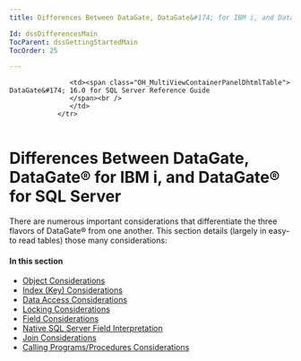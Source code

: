 ```yaml
---
title: Differences Between DataGate, DataGate&#174; for IBM i, and DataGate&#174; for SQL Server

Id: dssDifferencesMain
TocParent: dssGettingStartedMain
TocOrder: 25

---
```


<table>
			    <tr>

			       <td><span class="OH_MultiViewContainerPanelDhtmlTable"> DataGate&#174; 16.0 for SQL Server Reference Guide
				   </span><br />
				   </td>
			    </tr>
</table>

# Differences Between DataGate, DataGate&#174; for IBM i, and DataGate&#174; for SQL Server
There are numerous important considerations that differentiate the three flavors of DataGate&#174; from one another. This section details (largely in easy-to read tables) those many considerations: 

#### In this section

- [Object Considerations](dssDiffObject.html)
- [Index (Key) Considerations](dssDiffIndex.html)
- [Data Access Considerations](dssDiffDataAccess.html)
- [Locking Considerations](dssDiffLocking.html)
- [Field Considerations](dssDiffField.html)
- [Native SQL Server Field Interpretation](dssDiffNative.html)
- [Join Considerations](dssDiffJoin.html)
- [Calling Programs/Procedures Considerations](dssDiffCalling.html)

